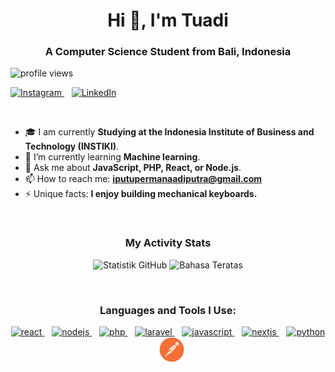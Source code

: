 <h1 align="center">Hi 👋, I'm Tuadi</h1>
<h3 align="center">A Computer Science Student from Bali, Indonesia</h3>
 <p align="left"> 
  <img src="https://komarev.com/ghpvc/?username=TanganIkan&label=Profile%20views&color=blueviolet&style=flat" alt="profile views" /> 
</p>
<p align="left">
  <a href="https://instagram.com/permanaadiiii">
    <img src="https://img.shields.io/badge/Instagram-%23E4405F?style=for-the-badge&logo=instagram&logoColor=white" alt="Instagram"/>
  </a>
  &nbsp;&nbsp;
  <a href="https://www.linkedin.com/in/./">
    <img src="https://img.shields.io/badge/LinkedIn-0077B5?style=for-the-badge&logo=linkedin&logoColor=white" alt="LinkedIn"/>
  </a>
</p>
<br>

- 🎓 I am currently **Studying at the Indonesia Institute of Business and Technology (INSTIKI)**.
- 🌱 I’m currently learning **Machine learning**.
- 💬 Ask me about **JavaScript, PHP, React, or Node.js**.
- 📫 How to reach me: **iputupermanaadiputra@gmail.com**
- ⚡ Unique facts: **I enjoy building mechanical keyboards.**

<br>
<h3 align="center">My Activity Stats</h3>
<p align="center">
  <img src="https://github-readme-stats.vercel.app/api?username=TanganIkan&show_icons=true&theme=tokyonight" alt="Statistik GitHub" />
  <img src="https://github-readme-stats.vercel.app/api/top-langs/?username=TanganIkan&layout=compact&theme=tokyonight" alt="Bahasa Teratas" />
</p>

<br>
 <h3 align="center">Languages and Tools I Use:</h3>
 <p align="center">
   <a href="https://reactjs.org/" target="_blank" rel="noreferrer">
     <img src="https://cdn.jsdelivr.net/gh/devicons/devicon/icons/react/react-original-wordmark.svg" alt="react" width="40" height="40"/>
   </a>&nbsp;&nbsp;
   <a href="https://nodejs.org" target="_blank" rel="noreferrer">
     <img src="https://cdn.jsdelivr.net/gh/devicons/devicon/icons/nodejs/nodejs-original-wordmark.svg" alt="nodejs" width="40" height="40"/>
   </a>&nbsp;&nbsp;
   <a href="https://www.php.net" target="_blank" rel="noreferrer">
     <img src="https://cdn.jsdelivr.net/gh/devicons/devicon/icons/php/php-original.svg" alt="php" width="40" height="40"/>
   </a>&nbsp;&nbsp;
   <a href="https://laravel.com/" target="_blank" rel="noreferrer">
     <img src="https://cdn.jsdelivr.net/gh/devicons/devicon/icons/laravel/laravel-plain-wordmark.svg" alt="laravel" width="40" height="40"/>
   </a>&nbsp;&nbsp;
   <a href="https://developer.mozilla.org/en-US/docs/Web/JavaScript" target="_blank" rel="noreferrer">
     <img src="https://cdn.jsdelivr.net/gh/devicons/devicon/icons/javascript/javascript-original.svg" alt="javascript" width="40" height="40"/>
   </a>&nbsp;&nbsp;
   <a href="https://nextjs.org/" target="_blank" rel="noreferrer">
     <img src="https://cdn.jsdelivr.net/gh/devicons/devicon/icons/nextjs/nextjs-original-wordmark.svg" alt="nextjs" width="40" height="40"/>
   </a>&nbsp;&nbsp;
   <a href="https://www.python.org" target="_blank" rel="noreferrer">
     <img src="https://cdn.jsdelivr.net/gh/devicons/devicon/icons/python/python-original.svg" alt="python" width="40" height="40"/>
   </a>&nbsp;&nbsp;
   <a href="https://www.postman.com" target="_blank" rel="noreferrer">
     <img src="https://raw.githubusercontent.com/devicons/devicon/master/icons/postman/postman-original.svg" alt="postman" width="40" height="40"/>
   </a>
 </p>


